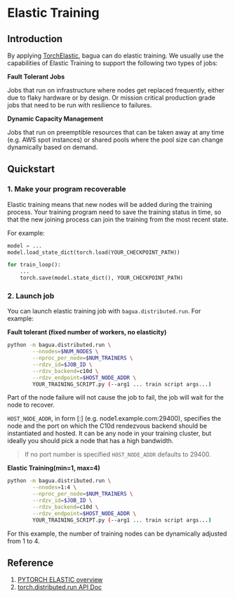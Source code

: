 # Elastic Training

## Introduction

By applying [TorchElastic](https://github.com/pytorch/pytorch/tree/v1.9.0/torch/distributed/elastic), bagua can do elastic training. We usually use the capabilities of Elastic Training to support the following two types of jobs:

**Fault Tolerant Jobs**

Jobs that run on infrastructure where nodes get replaced frequently, either due to flaky hardware or by design. Or mission critical production grade jobs that need to be run with resilience to failures.

**Dynamic Capacity Management**

Jobs that run on preemptible resources that can be taken away at any time (e.g. AWS spot instances) or shared pools where the pool size can change dynamically based on demand.

## Quickstart

### 1. Make your program recoverable

Elastic training means that new nodes will be added during the training process. Your training program need to save the training status in time, so that the new joining process can join the training from the most recent state.

For example:

```python
model = ...
model.load_state_dict(torch.load(YOUR_CHECKPOINT_PATH))

for train_loop():
    ...
    torch.save(model.state_dict(), YOUR_CHECKPOINT_PATH)
```

### 2. Launch job

You can launch elastic training job with `bagua.distributed.run`. For example:

**Fault tolerant (fixed number of workers, no elasticity)**

```bash
python -m bagua.distributed.run \
        --nnodes=$NUM_NODES \
        --nproc_per_node=$NUM_TRAINERS \
        --rdzv_id=$JOB_ID \
        --rdzv_backend=c10d \
        --rdzv_endpoint=$HOST_NODE_ADDR \
        YOUR_TRAINING_SCRIPT.py (--arg1 ... train script args...)
```

Part of the node failure will not cause the job to fail, the job will wait for the node to recover.

``HOST_NODE_ADDR``, in form <host>[:<port>] (e.g. node1.example.com:29400), specifies the node and
the port on which the C10d rendezvous backend should be instantiated and hosted. It can be any
node in your training cluster, but ideally you should pick a node that has a high bandwidth.

> If no port number is specified ``HOST_NODE_ADDR`` defaults to 29400.


**Elastic Training(min=1, max=4)**

```bash
python -m bagua.distributed.run \
        --nnodes=1:4 \
        --nproc_per_node=$NUM_TRAINERS \
        --rdzv_id=$JOB_ID \
        --rdzv_backend=c10d \
        --rdzv_endpoint=$HOST_NODE_ADDR \
        YOUR_TRAINING_SCRIPT.py (--arg1 ... train script args...)
```

For this example, the number of training nodes can be dynamically adjusted from 1 to 4.

## Reference

1. [PYTORCH ELASTIC overview](https://pytorch.org/elastic/0.1.0rc2/overview.html)
2. [torch.distributed.run API Doc](https://github.com/BaguaSys/bagua/blob/master/bagua/distributed/run.py)
